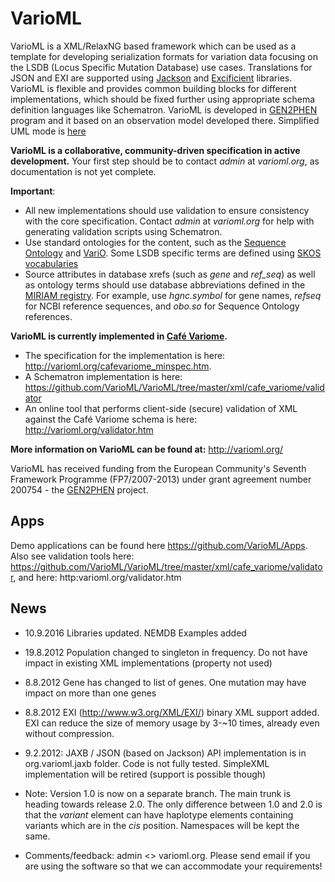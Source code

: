 VarioML
=======
VarioML is a XML/RelaxNG based framework which can be used as a template for developing serialization
formats for variation data focusing on the LSDB (Locus Specific Mutation Database) use cases. Translations
for JSON and EXI are supported using [Jackson](https://github.com/FasterXML/jackson) and
[Excificient](http://exificient.github.io/) libraries. VarioML is flexible and provides common building blocks for different
implementations, which should be fixed further using appropriate schema definition languages like Schematron.
VarioML is developed in [GEN2PHEN](http://www.gen2phen.org/) program and it based on an observation
model developed there. Simplified UML mode is [here](https://raw.github.com/VarioML/VarioML/master/xml/lsdb_main/uml/varioml.jpg)


__VarioML is a collaborative, community-driven specification in active development.__
Your first step should be to contact *admin* at *varioml.org*, as documentation is not yet complete.

__Important__:
- All new implementations should use validation to ensure consistency with the core specification. Contact *admin* at *varioml.org* for help with generating validation scripts using Schematron.
- Use standard ontologies for the content, such as the [Sequence Ontology](http://www.sequenceontology.org/) and
 [VariO](http://variationontology.org/). Some LSDB specific terms are defined using [SKOS vocabularies](https://github.com/VarioML/VarioML/tree/master/ontology/skos)
- Source attributes in database xrefs (such as *gene* and *ref_seq*) as well as ontology terms should use database abbreviations defined in the [MIRIAM registry](http://identifiers.org). For example, use *hgnc.symbol* for gene names, *refseq* for NCBI reference sequences, and *obo.so* for Sequence Ontology references.

__VarioML is currently implemented in [Café Variome](http://cafevariome.org).__
- The specification for the implementation is here: http://varioml.org/cafevariome_minspec.htm.
- A Schematron implementation is here: https://github.com/VarioML/VarioML/tree/master/xml/cafe_variome/validator
- An online tool that performs client-side (secure) validation of XML against the Café Variome schema is here: http://varioml.org/validator.htm


__More information on VarioML can be found at:__ http://varioml.org/

VarioML has received funding from the European Community's Seventh Framework Programme (FP7/2007-2013)
under grant agreement number 200754 - the [GEN2PHEN](http://gen2phen.o) project.


## Apps

Demo applications can be found here https://github.com/VarioML/Apps.
Also see validation tools here: https://github.com/VarioML/VarioML/tree/master/xml/cafe_variome/validator, and here: http:varioml.org/validator.htm

## News
- 10.9.2016 Libraries updated. NEMDB Examples added
- 19.8.2012 Population changed to singleton in frequency. Do not have impact in existing XML implementations (property not used)
- 8.8.2012 Gene has changed to list of genes. One mutation may have impact on more than one genes
- 8.8.2012 EXI (http://www.w3.org/XML/EXI/) binary XML support added. EXI can reduce the size of memory usage by 3-~10 times, already even without compression.
- 9.2.2012: JAXB / JSON (based on Jackson) API implementation is in org.varioml.jaxb folder. Code is not fully tested. SimpleXML implementation will be retired (support is possible though)
- Note: Version 1.0 is now on a separate branch. The main trunk is heading towards release 2.0. The only difference between 1.0 and 2.0 is that the *variant* element can have haplotype elements containing variants which are in the *cis* position. Namespaces will be kept the same.

- Comments/feedback: admin <> varioml.org. Please send email if you are using the software so that we can accommodate your requirements!
